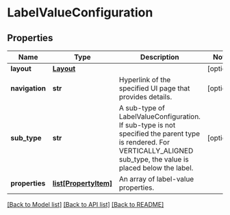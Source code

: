 # LabelValueConfiguration

## Properties
Name | Type | Description | Notes
------------ | ------------- | ------------- | -------------
**layout** | [**Layout**](Layout.md) |  | [optional] 
**navigation** | **str** | Hyperlink of the specified UI page that provides details. | [optional] 
**sub_type** | **str** | A sub-type of LabelValueConfiguration. If sub-type is not specified the parent type is rendered. For VERTICALLY_ALIGNED sub_type, the value is placed below the label. | [optional] 
**properties** | [**list[PropertyItem]**](PropertyItem.md) | An array of label-value properties. | 

[[Back to Model list]](../README.md#documentation-for-models) [[Back to API list]](../README.md#documentation-for-api-endpoints) [[Back to README]](../README.md)

